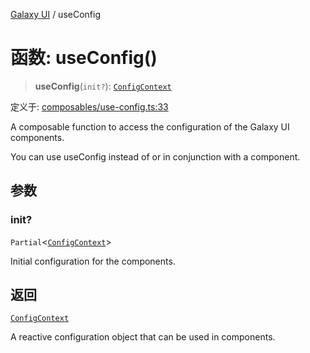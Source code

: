 [Galaxy UI](../index.md) / useConfig

# 函数: useConfig()

> **useConfig**(`init?`): [`ConfigContext`](../interfaces/ConfigContext.md)

定义于: [composables/use-config.ts:33](https://github.com/zhengxs2018/galaxy-vue/blob/8e5a3fb68b3f76d6c1ebad5eeee34606ff2e7045/packages/galaxy-ui/src/composables/use-config.ts#L33)

A composable function to access the configuration of the Galaxy UI components.

You can use useConfig instead of or in conjunction with a <g-config-provider /> component.

## 参数

### init?

`Partial`\<[`ConfigContext`](../interfaces/ConfigContext.md)\>

Initial configuration for the components.

## 返回

[`ConfigContext`](../interfaces/ConfigContext.md)

A reactive configuration object that can be used in components.
